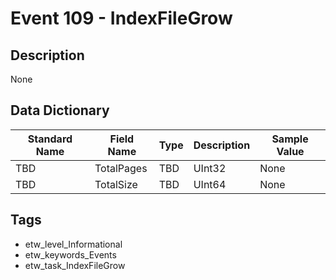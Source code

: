 # Event 109 - IndexFileGrow

## Description
None

## Data Dictionary
|Standard Name|Field Name|Type|Description|Sample Value|
|---|---|---|---|---|
|TBD|TotalPages|TBD|UInt32|None|None|
|TBD|TotalSize|TBD|UInt64|None|None|

## Tags
* etw_level_Informational
* etw_keywords_Events
* etw_task_IndexFileGrow
